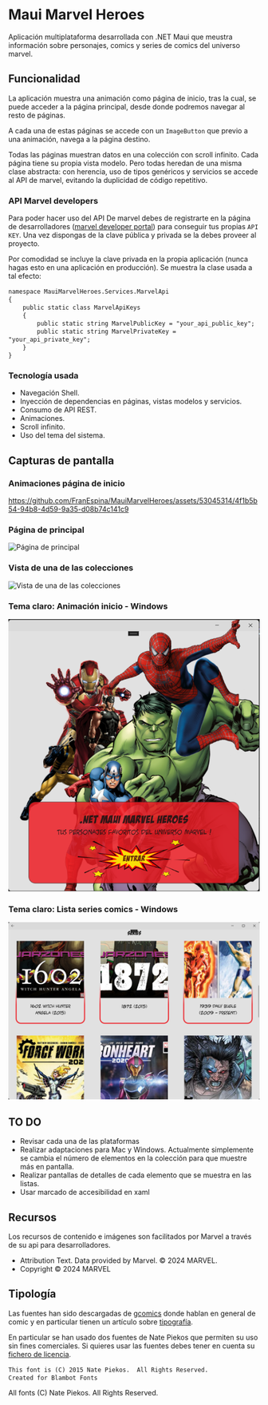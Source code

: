 # Maui Marvel Heroes
Aplicación multiplataforma desarrollada con .NET Maui que meustra información sobre personajes, comics y series de comics del universo marvel.

## Funcionalidad
La aplicación muestra una animación como página de inicio, tras la cual, se puede acceder a la página principal, desde donde podremos navegar al resto de páginas.

A cada una de estas páginas se accede con un ``ImageButton`` que previo a una animación, navega a la página destino.

Todas las páginas muestran datos en una colección con scroll infinito. Cada página tiene su propia vista modelo. Pero todas heredan de una misma clase abstracta: con herencia, uso de tipos genéricos y servicios se accede al API de marvel, evitando la duplicidad de código repetitivo.  

### API Marvel developers
Para poder hacer uso del API De marvel debes de registrarte en la página de desarrolladores ([marvel developer portal](https://developer.marvel.com/)) para conseguir tus propias ``API KEY``. Una vez dispongas de la clave pública y privada se la debes proveer al proyecto. 

Por comodidad se incluye la clave privada en la propia aplicación (nunca hagas esto en una aplicación en producción). Se muestra la clase usada a tal efecto:

```
namespace MauiMarvelHeroes.Services.MarvelApi
{
    public static class MarvelApiKeys
    {
        public static string MarvelPublicKey = "your_api_public_key";
        public static string MarvelPrivateKey = "your_api_private_key";
    }
}
```

### Tecnología usada
- Navegación Shell.
- Inyección de dependencias en páginas, vistas modelos y servicios. 
- Consumo de API REST.
- Animaciones.
- Scroll infinito.
- Uso del tema del sistema.

## Capturas de pantalla

### Animaciones página de inicio 
https://github.com/FranEspina/MauiMarvelHeroes/assets/53045314/4f1b5b54-94b8-4d59-9a35-d08b74c141c9

### Página de principal
![Página de principal](https://github.com/FranEspina/MauiMarvelHeroes/assets/53045314/153d9f57-dd81-41a7-8c1f-659676a980ec)

### Vista de una de las colecciones
![Vista de una de las colecciones](https://github.com/FranEspina/MauiMarvelHeroes/assets/53045314/7335a710-a3bf-4f78-8de6-2ea2fbd17c4d)

### Tema claro: Animación inicio - Windows 
![Animación inicio - Windows ](./images/starpage-winui.png)

### Tema claro: Lista series comics - Windows
![Lista series comics - Windows](./images/series-Winui.png)

## TO DO
- Revisar cada una de las plataformas
- Realizar adaptaciones para Mac y Windows. Actualmente simplemente se cambia el número de elementos en la colección para que muestre más en pantalla.
- Realizar pantallas de detalles de cada elemento que se muestra en las listas.
- Usar marcado de accesibilidad en xaml

## Recursos
Los recursos de contenido e imágenes son facilitados por Marvel a través de su api para desarrolladores. 
- Attribution Text. Data provided by Marvel. © 2024 MARVEL.
- Copyright © 2024 MARVEL

## Tipología 
Las fuentes han sido descargadas de [gcomics](https://gcomics.online/) donde hablan en general de comic y en particular tienen un artículo sobre [tipografía](https://gcomics.online/blog/fuentes-gratis-para-comics/).

En particular se han usado dos fuentes de Nate Piekos que permiten su uso sin fines comerciales. Si quieres usar las fuentes debes tener en cuenta su [fichero de licencia](./MauiMarvelHeroes/Resources/Fonts/fontinfo.txt). 
```
This font is (C) 2015 Nate Piekos.  All Rights Reserved.  
Created for Blambot Fonts
```

 All fonts (C) Nate Piekos. All Rights Reserved. 




